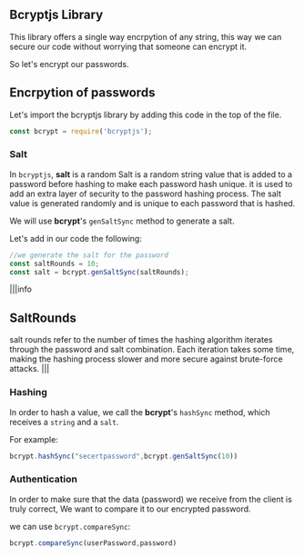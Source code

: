 
## Bcryptjs Library

This library offers a single way encrpytion of any string, this way we can secure our code without worrying that someone can encrypt it.

So let's encrypt our passwords.

## Encrpytion of passwords

Let's import the bcryptjs library by adding this code in the top of the file.

```js
const bcrypt = require('bcryptjs');
```

### Salt

In `bcryptjs`, **salt** is a random Salt is a random string value that is added to a password before hashing to make each password hash unique. it is used to add an extra layer of security to the password hashing process. The salt value is generated randomly and is unique to each password that is hashed.

We will use **bcrypt**'s `genSaltSync` method to generate a salt.

Let's add in our code the following:

```js
//we generate the salt for the password
const saltRounds = 10;
const salt = bcrypt.genSaltSync(saltRounds);
```


|||info
## SaltRounds

salt rounds refer to the number of times the hashing algorithm iterates through the password and salt combination. Each iteration takes some time, making the hashing process slower and more secure against brute-force attacks.
|||

### Hashing

In order to hash a value, we call the **bcrypt**'s `hashSync` method, which receives a `string` and a `salt`.

For example: 

```js
bcrypt.hashSync("secertpassword",bcrypt.genSaltSync(10))
```


### Authentication

In order to make sure that the data (password) we receive from the client is truly correct, We want to compare it to our encrypted password.

we can use `bcrypt.compareSync`:
```js
bcrypt.compareSync(userPassword,password)
```